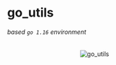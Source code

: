 # go_utils
_based `go 1.16` environment_

<img src="https://go.dev/images/gophers/ladder.svg" style="margin: 20px 20px 33.3% 33.3%" alt="go_utils"/>


